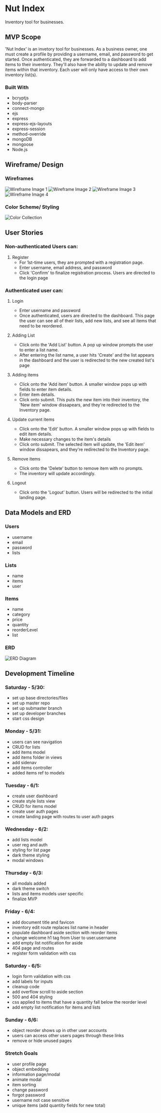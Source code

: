 # Nut Index
Inventory tool for businesses.
<!-- TODO Add Link to Live Project -->



## MVP Scope

'Nut Index' is an invetory tool for businesses.  As a business owner, one must create a profile by providing a username, email, and password to get started.  Once authenticated, they are forwarded to a dashboard to add items to their inventory.  They'll also have the ability to update and remove items within that inventory.  Each user will only have access to their own inventory list(s). 

### Built With

* bcryptjs
* body-parser
* connect-mongo
* ejs
* express
* express-ejs-layouts
* express-session
* method-override
* mongoDB
* mongoose
* Node.js



## Wireframe/ Design

### Wireframes
![Wireframe Image 1](/assets/images/inv-wireframe-1.png)
![Wireframe Image 2](/assets/images/inv-wireframe-2.png)
![Wireframe Image 3](/assets/images/inv-wireframe-3.png)
![Wireframe Image 4](/assets/images/inv-wireframe-4.png)

### Color Scheme/ Styling
![Color Collection](/assets/images/inv-color-collection.jpg)



## User Stories

### Non-authenticated Users can:
1. Register
	* For 1st-time users, they are prompted with a registration page. 
	* Enter username, email address, and password
	* Click 'Confirm' to finalize registration process.  Users are directed to the login page

### Authenticated user can:
1. Login
	* Enter username and password
	* Once authenticated, users are directed to the dashboard. This page the user can see all of their lists, add new lists, and see all items that need to be reordered.

2. Adding List
	* Click onto the 'Add List' button. A pop up window prompts the user to enter a list name.
	* After entering the list name, a user hits 'Create' and the list appears in the dashboard and the user is redirected to the new created list's page

3. Adding items
	* Click onto the 'Add item' button. A smaller window pops up with fields to enter item details.
	* Enter item details.
	* Click onto submit.  This puts the new item into their inventory, the 'New item' window dissapears, and they're redirected to the Inventory page.

4. Update current items
	* Click onto the 'Edit' button.  A smaller window pops up with fields to edit item details.
	* Make necessary changes to the item's details
	* Click onto submit.  The selected item will update, the 'Edit item' window dissapears, and they're redirected to the Inventory page.

5. Remove items
	* Click onto the 'Delete' button to remove item with no prompts.
	* The inventory will update accordingly.

6. Logout
	* Click onto the 'Logout' button.  Users will be redirected to the initial landing page.



## Data Models and ERD

### Users
* username
* email
* password
* lists

### Lists
* name
* items
* user

### Items
* name
* category
* price
* quantity
* reorderLevel
* list


### ERD
![ERD Diagram](/assets/images/inv-erd.png)



## Development Timeline

### Saturday - 5/30:
* set up base directories/files
* set up master repo
* set up submaster branch
* set up developer branches
* start css design

### Monday - 5/31:
* users can see navigation
* CRUD for lists
* add items model
* add items folder in views
* add sidenav
* add items controller
* added items ref to models

### Tuesday - 6/1:
* create user dashboard
* create style lists view
* CRUD for items model
* create user auth pages
* create landing page with routes to user auth pages

### Wednesday - 6/2:
* add lists model
* user reg and auth
* styling for list page
* dark theme styling
* modal windows

### Thursday - 6/3:
* all modals added
* dark theme switch
* lists and items models user specific
* finalize MVP

### Friday - 6/4:
* add document title and favicon
* inventory edit route replaces list name in header
* populate dashboard aside section with reorder items
* change welcome h1 tag from User to user.username
* add empty list notification for aside
* 404 page and routes
* register form validation with css

### Saturday - 6/5:
* login form validation with css
* add labels for inputs
* cleanup code
* add overflow scroll to aside section
* 500 and 404 styling
* css applied to items that have a quantity fall below the reorder level
* add empty list notification for items and lists

### Sunday - 6/6:
* object reorder shows up in other user accounts
* users can access other users pages through these links
* remove or hide unused pages



### Stretch Goals
* user profile page
* object embedding
* information page/modal
* animate modal
* item sorting
* change password
* forgot password
* username not case sensitive
* unique items (add quantity fields for new total)



<!-- Sources -->
<!-- checkbox styling - https://www.w3schools.com/howto/howto_css_switch.asp -->
<!-- dark theme coloring - https://www.behance.net/gallery/48666853/Engine-Dashboard-Personal-Account-Redesign-Concept -->
<!-- primary coloring - https://www.pinterest.com/pin/800444533761655082/ -->
<!-- layout styling - https://www.behance.net/gallery/90858523/Data-table-design-for-product-inventory-management -->
<!-- landing page styling - https://www.soundstripe.com/ -->
<!-- user reg styling - https://twitter.com/i/flow/signup -->